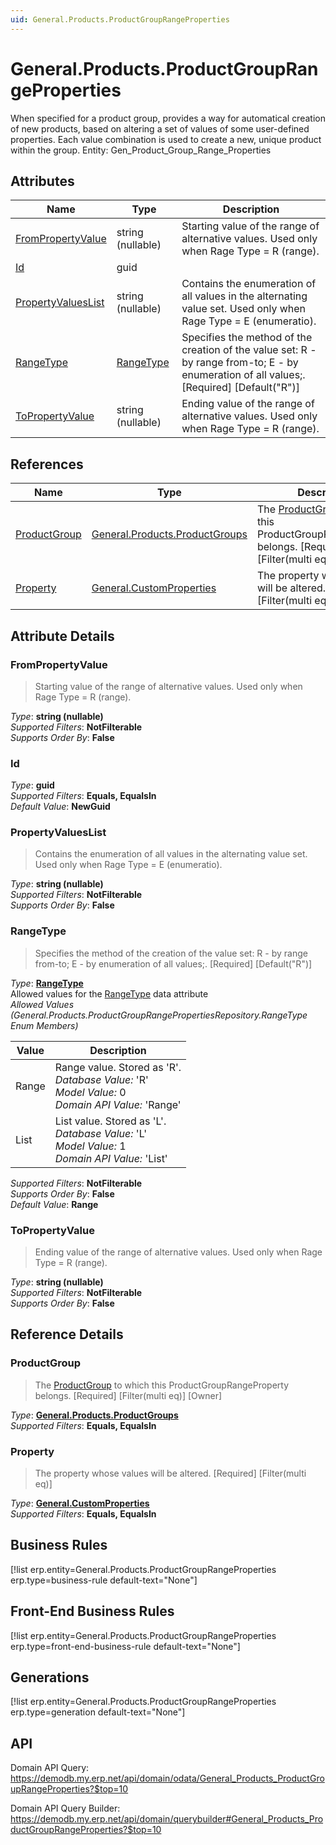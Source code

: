 ```yaml
---
uid: General.Products.ProductGroupRangeProperties
---
```

# General.Products.ProductGroupRangeProperties

When specified for a product group, provides a way for automatical creation of new products, based on altering a set of values of some user-defined properties. Each value combination is used to create a new, unique product within the group. Entity: Gen_Product_Group_Range_Properties

## Attributes

| Name | Type | Description |
| ---- | ---- | --- |
| [FromPropertyValue](General.Products.ProductGroupRangeProperties.md#frompropertyvalue) | string (nullable) | Starting value of the range of alternative values. Used only when Rage Type = R (range). 
| [Id](General.Products.ProductGroupRangeProperties.md#id) | guid |  
| [PropertyValuesList](General.Products.ProductGroupRangeProperties.md#propertyvalueslist) | string (nullable) | Contains the enumeration of all values in the alternating value set. Used only when Rage Type = E (enumeratio). 
| [RangeType](General.Products.ProductGroupRangeProperties.md#rangetype) | [RangeType](General.Products.ProductGroupRangeProperties.md#rangetype) | Specifies the method of the creation of the value set: R - by range from-to; E - by enumeration of all values;. [Required] [Default("R")] 
| [ToPropertyValue](General.Products.ProductGroupRangeProperties.md#topropertyvalue) | string (nullable) | Ending value of the range of alternative values. Used only when Rage Type = R (range). 

## References

| Name | Type | Description |
| ---- | ---- | --- |
| [ProductGroup](General.Products.ProductGroupRangeProperties.md#productgroup) | [General.Products.ProductGroups](General.Products.ProductGroups.md) | The [ProductGroup](General.Products.ProductGroupRangeProperties.md#productgroup) to which this ProductGroupRangeProperty belongs. [Required] [Filter(multi eq)] [Owner] |
| [Property](General.Products.ProductGroupRangeProperties.md#property) | [General.CustomProperties](General.CustomProperties.md) | The property whose values will be altered. [Required] [Filter(multi eq)] |


## Attribute Details

### FromPropertyValue

> Starting value of the range of alternative values. Used only when Rage Type = R (range).

_Type_: **string (nullable)**  
_Supported Filters_: **NotFilterable**  
_Supports Order By_: **False**  

### Id

_Type_: **guid**  
_Supported Filters_: **Equals, EqualsIn**  
_Default Value_: **NewGuid**  

### PropertyValuesList

> Contains the enumeration of all values in the alternating value set. Used only when Rage Type = E (enumeratio).

_Type_: **string (nullable)**  
_Supported Filters_: **NotFilterable**  
_Supports Order By_: **False**  

### RangeType

> Specifies the method of the creation of the value set: R - by range from-to; E - by enumeration of all values;. [Required] [Default("R")]

_Type_: **[RangeType](General.Products.ProductGroupRangeProperties.md#rangetype)**  
Allowed values for the [RangeType](General.Products.ProductGroupRangeProperties.md#rangetype) data attribute  
_Allowed Values (General.Products.ProductGroupRangePropertiesRepository.RangeType Enum Members)_  

| Value | Description |
| ---- | --- |
| Range | Range value. Stored as 'R'. <br /> _Database Value:_ 'R' <br /> _Model Value:_ 0 <br /> _Domain API Value:_ 'Range' |
| List | List value. Stored as 'L'. <br /> _Database Value:_ 'L' <br /> _Model Value:_ 1 <br /> _Domain API Value:_ 'List' |

_Supported Filters_: **NotFilterable**  
_Supports Order By_: **False**  
_Default Value_: **Range**  

### ToPropertyValue

> Ending value of the range of alternative values. Used only when Rage Type = R (range).

_Type_: **string (nullable)**  
_Supported Filters_: **NotFilterable**  
_Supports Order By_: **False**  


## Reference Details

### ProductGroup

> The [ProductGroup](General.Products.ProductGroupRangeProperties.md#productgroup) to which this ProductGroupRangeProperty belongs. [Required] [Filter(multi eq)] [Owner]

_Type_: **[General.Products.ProductGroups](General.Products.ProductGroups.md)**  
_Supported Filters_: **Equals, EqualsIn**  

### Property

> The property whose values will be altered. [Required] [Filter(multi eq)]

_Type_: **[General.CustomProperties](General.CustomProperties.md)**  
_Supported Filters_: **Equals, EqualsIn**  



## Business Rules

[!list erp.entity=General.Products.ProductGroupRangeProperties erp.type=business-rule default-text="None"]

## Front-End Business Rules

[!list erp.entity=General.Products.ProductGroupRangeProperties erp.type=front-end-business-rule default-text="None"]

## Generations

[!list erp.entity=General.Products.ProductGroupRangeProperties erp.type=generation default-text="None"]

## API

Domain API Query:
<https://demodb.my.erp.net/api/domain/odata/General_Products_ProductGroupRangeProperties?$top=10>

Domain API Query Builder:
<https://demodb.my.erp.net/api/domain/querybuilder#General_Products_ProductGroupRangeProperties?$top=10>

